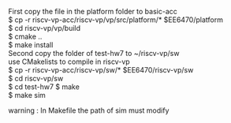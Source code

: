 First copy the file in the platform folder to basic-acc  
  $ cp -r riscv-vp-acc/riscv-vp/vp/src/platform/* $EE6470/platform  
  $ cd riscv-vp/vp/build  
  $ cmake ..  
  $ make install  
Second copy the folder of test-hw7 to ~/riscv-vp/sw  
use CMakelists to compile in riscv-vp  
  $ cp -r riscv-vp-acc/riscv-vp/sw/* $EE6470/riscv-vp/sw  
  $ cd riscv-vp/sw  
  $ cd test-hw7
  $ make  
  $ make sim  
  
warning : In Makefile the path of sim must modify 

